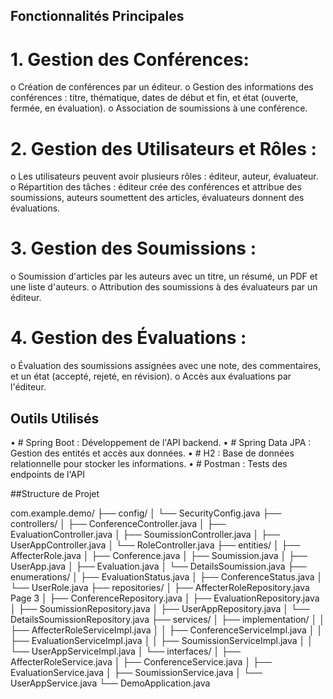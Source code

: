 ## Fonctionnalités Principales
# 1. Gestion des Conférences:
o Création de conférences par un éditeur.
o Gestion des informations des conférences : titre, thématique, dates de 
début et fin, et état (ouverte, fermée, en évaluation).
o Association de soumissions à une conférence.
# 2. Gestion des Utilisateurs et Rôles :
o Les utilisateurs peuvent avoir plusieurs rôles : éditeur, auteur, évaluateur.
o Répartition des tâches : éditeur crée des conférences et attribue des 
soumissions, auteurs soumettent des articles, évaluateurs donnent des 
évaluations.
# 3. Gestion des Soumissions :
o Soumission d'articles par les auteurs avec un titre, un résumé, un PDF et 
une liste d'auteurs.
o Attribution des soumissions à des évaluateurs par un éditeur.
# 4. Gestion des Évaluations :
o Évaluation des soumissions assignées avec une note, des 
commentaires, et un état (accepté, rejeté, en révision).
o Accès aux évaluations par l'éditeur.

## Outils Utilisés
• # Spring Boot : Développement de l'API backend. 
• # Spring Data JPA : Gestion des entités et accès aux données. 
• # H2 : Base de données relationnelle pour stocker les informations. 
• # Postman : Tests des endpoints de l'API


##Structure de Projet 

com.example.demo/
├── config/
│ └── SecurityConfig.java
├── controllers/
│ ├── ConferenceController.java
│ ├── EvaluationController.java
│ ├── SoumissionController.java
│ ├── UserAppController.java
│ └── RoleController.java
├── entities/
│ ├── AffecterRole.java
│ ├── Conference.java
│ ├── Soumission.java
│ ├── UserApp.java
│ ├── Evaluation.java
│ └── DetailsSoumission.java
├── enumerations/
│ ├── EvaluationStatus.java
│ ├── ConferenceStatus.java
│ └── UserRole.java
├── repositories/
│ ├── AffecterRoleRepository.java
Page 3
│ ├── ConferenceRepository.java
│ ├── EvaluationRepository.java
│ ├── SoumissionRepository.java
│ ├── UserAppRepository.java
│ └── DetailsSoumissionRepository.java
├── services/
│ ├── implementation/
│ │ ├── AffecterRoleServiceImpl.java
│ │ ├── ConferenceServiceImpl.java
│ │ ├── EvaluationServiceImpl.java
│ │ ├── SoumissionServiceImpl.java
│ │ └── UserAppServiceImpl.java
│ └── interfaces/
│ ├── AffecterRoleService.java
│ ├── ConferenceService.java
│ ├── EvaluationService.java
│ ├── SoumissionService.java
│ └── UserAppService.java
└── DemoApplication.java
